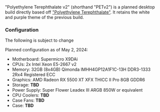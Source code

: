 "Polyethylene Terephthalate v2" (shorthand "PETv2") is a planned desktop build directly based off ["Polyethylene Terephthalate"](../pc_pet/). It retains the white and purple theme of the previous build.

### Configuration
The following is subject to change

Planned configuration as of May 2, 2024:

- Motherboard: Supermicro X9DAi
- CPUs: 2x Intel Xeon E5-2667 v2
- Memory: 32GB (8x4GB) Qimonda IMHH4GP12A1F1C-13H DDR3-1333 2Rx4 Registered ECC
- Graphics: AMD Radeon RX 5500 XT XFX THICC II Pro 8GB GDDR6
- Storage: **TBD**
- Power Supply: Super Flower Leadex III ARGB 850W or equivalent
- CPU Coolers: **TBD**
- Case Fans: **TBD**
- Case: **TBD**
